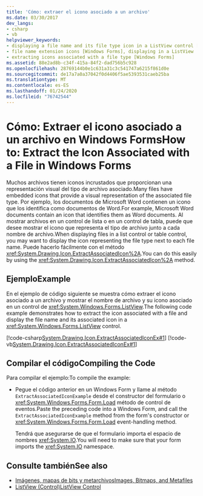 ```yaml
---
title: 'Cómo: extraer el icono asociado a un archivo'
ms.date: 03/30/2017
dev_langs:
- csharp
- vb
helpviewer_keywords:
- displaying a file name and its file type icon in a ListView control [Windows Forms]
- file name extension icons [Windows Forms], displaying in a ListView
- extracting icons associated with a file type [Windows Forms]
ms.assetid: 88e2ad8b-c34f-415a-84f2-dad756b5c928
ms.openlocfilehash: 28769144b0e1c631a31c3c541747a6215f861d0e
ms.sourcegitcommit: de17a7a0a37042f0d4406f5ae5393531caeb25ba
ms.translationtype: MT
ms.contentlocale: es-ES
ms.lasthandoff: 01/24/2020
ms.locfileid: "76742544"
---
```

# <a name="how-to-extract-the-icon-associated-with-a-file-in-windows-forms"></a><span data-ttu-id="16824-102">Cómo: Extraer el icono asociado a un archivo en Windows Forms</span><span class="sxs-lookup"><span data-stu-id="16824-102">How to: Extract the Icon Associated with a File in Windows Forms</span></span>
<span data-ttu-id="16824-103">Muchos archivos tienen iconos incrustados que proporcionan una representación visual del tipo de archivo asociado.</span><span class="sxs-lookup"><span data-stu-id="16824-103">Many files have embedded icons that provide a visual representation of the associated file type.</span></span> <span data-ttu-id="16824-104">Por ejemplo, los documentos de Microsoft Word contienen un icono que los identifica como documentos de Word.</span><span class="sxs-lookup"><span data-stu-id="16824-104">For example, Microsoft Word documents contain an icon that identifies them as Word documents.</span></span> <span data-ttu-id="16824-105">Al mostrar archivos en un control de lista o en un control de tabla, puede que desee mostrar el icono que representa el tipo de archivo junto a cada nombre de archivo.</span><span class="sxs-lookup"><span data-stu-id="16824-105">When displaying files in a list control or table control, you may want to display the icon representing the file type next to each file name.</span></span> <span data-ttu-id="16824-106">Puede hacerlo fácilmente con el método <xref:System.Drawing.Icon.ExtractAssociatedIcon%2A>.</span><span class="sxs-lookup"><span data-stu-id="16824-106">You can do this easily by using the <xref:System.Drawing.Icon.ExtractAssociatedIcon%2A> method.</span></span>  
  
## <a name="example"></a><span data-ttu-id="16824-107">Ejemplo</span><span class="sxs-lookup"><span data-stu-id="16824-107">Example</span></span>  
 <span data-ttu-id="16824-108">En el ejemplo de código siguiente se muestra cómo extraer el icono asociado a un archivo y mostrar el nombre de archivo y su icono asociado en un control de <xref:System.Windows.Forms.ListView>.</span><span class="sxs-lookup"><span data-stu-id="16824-108">The following code example demonstrates how to extract the icon associated with a file and display the file name and its associated icon in a <xref:System.Windows.Forms.ListView> control.</span></span>  
  
 [!code-csharp[System.Drawing.Icon.ExtractAssociatedIconEx#1](~/samples/snippets/csharp/VS_Snippets_Winforms/System.Drawing.Icon.ExtractAssociatedIconEx/CS/Form1.cs#1)]
 [!code-vb[System.Drawing.Icon.ExtractAssociatedIconEx#1](~/samples/snippets/visualbasic/VS_Snippets_Winforms/System.Drawing.Icon.ExtractAssociatedIconEx/VB/Form1.vb#1)]  
  
## <a name="compiling-the-code"></a><span data-ttu-id="16824-109">Compilar el código</span><span class="sxs-lookup"><span data-stu-id="16824-109">Compiling the Code</span></span>  
 <span data-ttu-id="16824-110">Para compilar el ejemplo:</span><span class="sxs-lookup"><span data-stu-id="16824-110">To compile the example:</span></span>  
  
- <span data-ttu-id="16824-111">Pegue el código anterior en un Windows Form y llame al método `ExtractAssociatedIconExample` desde el constructor del formulario o <xref:System.Windows.Forms.Form.Load> método de control de eventos.</span><span class="sxs-lookup"><span data-stu-id="16824-111">Paste the preceding code into a Windows Form, and call the `ExtractAssociatedIconExample` method from the form's constructor or <xref:System.Windows.Forms.Form.Load> event-handling method.</span></span>  
  
     <span data-ttu-id="16824-112">Tendrá que asegurarse de que el formulario importa el espacio de nombres <xref:System.IO>.</span><span class="sxs-lookup"><span data-stu-id="16824-112">You will need to make sure that your form imports the <xref:System.IO> namespace.</span></span>  
  
## <a name="see-also"></a><span data-ttu-id="16824-113">Consulte también</span><span class="sxs-lookup"><span data-stu-id="16824-113">See also</span></span>

- [<span data-ttu-id="16824-114">Imágenes, mapas de bits y metarchivos</span><span class="sxs-lookup"><span data-stu-id="16824-114">Images, Bitmaps, and Metafiles</span></span>](images-bitmaps-and-metafiles.md)
- [<span data-ttu-id="16824-115">ListView (Control)</span><span class="sxs-lookup"><span data-stu-id="16824-115">ListView Control</span></span>](../controls/listview-control-windows-forms.md)
